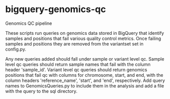 # bigquery-genomics-qc
Genomics QC pipeline

These scripts run queries on genomics data stored in BigQuery that identify samples and positions that fail various quality control metrics.  Once failing samples and positions they are removed from the variantset set in config.py.

Any new queries added should fall under sample or variant level qc.  Sample level qc queries should return sample names that fail with the column header 'sample_id'.  Variant level qc queries should return genomics positions that fail qc with columns for chromosome, start, and end, with the column headers 'reference_name', 'start', and 'end', respectively.  Add query names to GenomicsQueries.py to include them in the analysis and add a file with the query to the sql directory.
